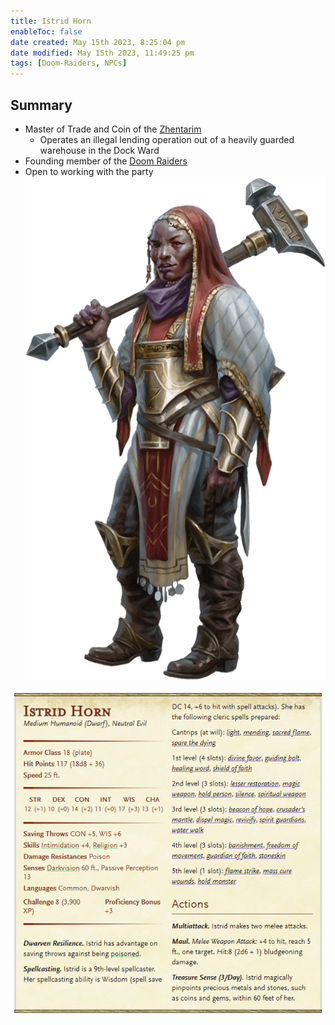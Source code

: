 ```yaml
---
title: Istrid Horn
enableToc: false
date created: May 15th 2023, 8:25:04 pm
date modified: May 15th 2023, 11:49:25 pm
tags: [Doom-Raiders, NPCs]
---
```

## Summary
- Master of Trade and Coin of the [Zhentarim](../Factions/Zhentarim.md)
	- Operates an illegal lending operation out of a heavily guarded warehouse in the Dock Ward
- Founding member of the [Doom Raiders](../Factions/Doom%20Raiders.md)
- Open to working with the party
![](../attachments/Pasted%20image%2020230515234842.png)

![](../attachments/Pasted%20image%2020230515235113.png)

